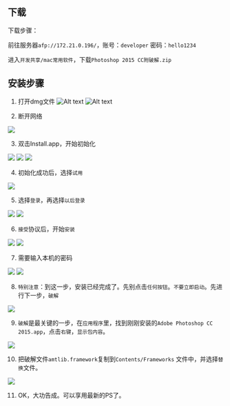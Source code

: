 ## 下载

下载步骤：

前往服务器`afp://172.21.0.196/`，账号：`developer`   密码：`hello1234`

进入`开发共享/mac常用软件`，下载`Photoshop 2015 CC附破解.zip`


## 安装步骤


1. 打开dmg文件
![Alt text](img/ps2015/step1.png "")
![Alt text](img/ps2015/step2.png "")

2. 断开网络
  <img src="{{ 'software/ps2015/step7.png' | asset_path }}" class="step-img" />

3. 双击Install.app，开始初始化
  <img src="{{ 'software/ps2015/step3.png' | asset_path }}" class="step-img" />
  <img src="{{ 'software/ps2015/step4.png' | asset_path }}" class="step-img" />
  <img src="{{ 'software/ps2015/step5.png' | asset_path }}" class="step-img" />

4. 初始化成功后，选择`试用`
  <img src="{{ 'software/ps2015/step6.png' | asset_path }}" class="step-img" />

5. 选择`登录`，再选择`以后登录`
  <img src="{{ 'software/ps2015/step8.png' | asset_path }}" class="step-img" />
  <img src="{{ 'software/ps2015/step9.png' | asset_path }}" class="step-img" />

6. `接受`协议后，开始`安装`
  <img src="{{ 'software/ps2015/step10.png' | asset_path }}" class="step-img" />
  <img src="{{ 'software/ps2015/step11.png' | asset_path }}" class="step-img" />

7. 需要输入本机的密码
  <img src="{{ 'software/ps2015/step12.png' | asset_path }}" class="step-img" />
  <img src="{{ 'software/ps2015/step13.png' | asset_path }}" class="step-img" />

8. `特别注意`：到这一步，安装已经完成了。先别点击`任何按钮`。`不要立即启动`。先进行下一步，`破解`
  <img src="{{ 'software/ps2015/step14.png' | asset_path }}" class="step-img" />

9. `破解`是最关键的一步，在`应用程序`里，找到刚刚安装的`Adobe Photoshop CC 2015.app`，点击`右键`，`显示包内容`。
  <img src="{{ 'software/ps2015/step15.png' | asset_path }}" class="step-img" />

10. 把破解文件`amtlib.framework`复制到`Contents/Frameworks` 文件中，并选择`替换`文件。
  <img src="{{ 'software/ps2015/step16.png' | asset_path }}" class="step-img" />

11. OK，大功告成。可以享用最新的PS了。
